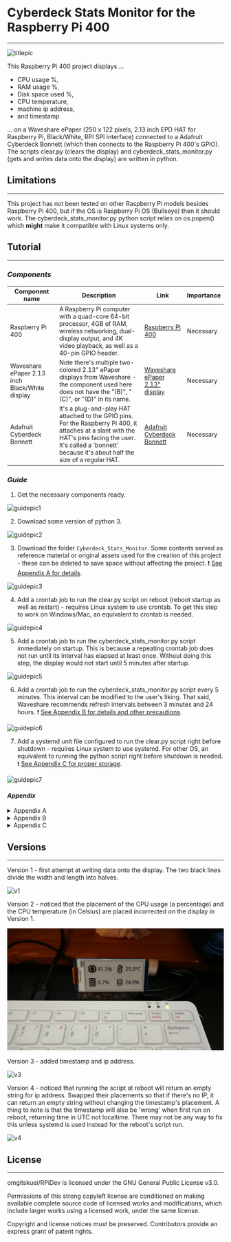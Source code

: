 # Cyberdeck Stats Monitor for the Raspberry Pi 400
---

![titlepic](https://github.com/omgitskuei/RPiDev/blob/main/RPi400/Cyberdeck_Stats_Monitor/pic/photos/v4.JPG?raw=false "Title image")

This Raspberry Pi 400 project displays ...
- CPU usage %, 
- RAM usage %, 
- Disk space used %, 
- CPU temperature, 
- machine ip address, 
- and timestamp 

... on a Waveshare ePaper (250 x 122 pixels, 2.13 inch EPD HAT for Raspberry Pi, Black/White, RPI SPI interface) connected to a Adafruit Cyberdeck Bonnett (which then connects to the Raspberry Pi 400's GPIO).
The scripts clear.py (clears the display) and cyberdeck_stats_monitor.py (gets and writes data onto the display) are written in python.

## Limitations
---
This project has not been tested on other Raspberry Pi models besides Raspberry Pi 400, but if the OS is Raspberry Pi OS (Bullseye) then it should work.
The cyberdeck_stats_monitor.py python script relies on os.popen() which **might** make it compatible with Linux systems only.  

## Tutorial
---
### _Components_
| Component name | Description | Link | Importance |
| ------ | ------ | ------ | ------ |
| Raspberry Pi 400 | A Raspberry Pi computer with a quad-core 64-bit processor, 4GB of RAM, wireless networking, dual-display output, and 4K video playback, as well as a 40-pin GPIO header. | [Raspberry Pi 400][rp400link] | Necessary |
| Waveshare ePaper 2.13 inch Black/White display | Note there's multiple two-colored 2.13" ePaper displays from Waveshare - the component used here does not have the "(B)", "(C)", or "(D)" in its name. | [Waveshare ePaper 2.13" display][WaveshareEPDlink] | Necessary |
| Adafruit Cyberdeck Bonnett | It's a plug-and-play HAT attached to the GPIO pins. For the Raspberry Pi 400, it attaches at a slant with the HAT's pins facing the user. It's called a 'bonnett' because it's about half the size of a regular HAT. | [Adafruit Cyberdeck Bonnett][Bonnettlink] | Necessary |

### _Guide_
1. Get the necessary components ready.

![guidepic1](https://github.com/omgitskuei/RPiDev/blob/main/RPi400/Cyberdeck_Stats_Monitor/pic/photos/guidepic1.JPG?raw=false "Guide, Step 1")

2. Download some version of python 3.

![guidepic2](https:// "Guide, Step 2")

3. Download the folder `Cyberdeck_Stats_Monitor`. Some contents served as reference material or original assets used for the creation of this project - these can be deleted to save space without affecting the project. :heavy_exclamation_mark: [See Appendix A for details][Apdx].

![guidepic3](https:// "Guide, Step 3")

4. Add a crontab job to run the clear.py script on reboot (reboot startup as well as restart) - requires Linux system to use crontab. To get this step to work on Windows/Mac, an equivalent to crontab is needed.

![guidepic4](https:// "Guide, Step 4")

5. Add a crontab job to run the cyberdeck_stats_monitor.py script immediately on startup. This is because a repeating crontab job does not run until its interval has elapsed at least once. Without doing this step, the display would not start until 5 minutes after startup.

![guidepic5](https:// "Guide, Step 5")

6. Add a crontab job to run the cyberdeck_stats_monitor.py script every 5 minutes. This interval can be modified to the user's liking. That said, Waveshare recommends refresh intervals between 3 minutes and 24 hours. :heavy_exclamation_mark: [See Appendix B for details and other precautions][Apdx].

![guidepic6](https:// "Guide, Step 6")

7. Add a systemd unit file configured to run the clear.py script right before shutdown - requires Linux system to use systemd. For other OS, an equivalent to running the python script right before shutdown is needed. :heavy_exclamation_mark: [See Appendix C for proper storage][Apdx].

![guidepic7](https:// "Guide, Step 7")


#### _Appendix_
<details>
  <summary>Appendix A</summary>
  <p>The python scripts clear.py and cyberdeck_stats_monitor.py rely a specific file structure to import Waveshare ePaper display's library and to read essential bmp files.
  The /library folder, /python, and /pic folders need to remain in the same relative file system position to each other.
  
  Files not listed in this tree *should* be fine to delete without consequence to the project to save space.
  
    .
    ├── /library
        ├── /waveshare_epd
	        ├── epd2in13_V3.py
    ├── /pic
        ├── Font.ttc
        ├── /bmps
            ├── combined.bmp
    ├── /python
        ├── clear.py
        ├── cyberdeck_stats_monitor.py
  
  </p>
</details>

<details>
  <summary>Appendix B</summary>
  <p>Waveshare's manual cautions users of the ePaper display that keeping the display powered on for long durations will cause irreparable damage - after updating is complete, the display should be powered off or set to sleep mode. Running the cyberdeck_stats_monitor.py performs the update followed by immediately setting the screen to sleep.
  Waveshare recommends a refresh interval range between 3 mins minimum and 24 hours maximum and that the screen be cleared before storing.
  Note: this discussion of intervals is for Refreshes, not Partial Refreshes.
  Refresh uses `epd.display(epd.getbuffer(image))` while Partial Refresh uses `epd.displayPartBaseImage(epd.getbuffer(image))` to display static background, then `epd.displayPartial(epd.getbuffer(image))` to dynamically display the difference. |
  To demonstrate partial refresh, the demo python script provided by Waveshare iterated through a while-loop every 1 second to update a timestamp. Sleep `epd.sleep()` was not called before the next interval started - this means the display would be constantly powered on despite Waveshare's own warnings against constantly powering on the display. While the manual did not explicitly say that partial refreshing without sleep over a long time would (or would not) cause damage, it did say that partial refreshing should only be done "several" times before a full refresh. Exactly how many is several wasn't stated.
  From 10 repeated testings of the display with the demo, the demo provided's one-second interval partial refresh did not provide good consistent results. Sometimes the interval would be a second, other times slightly shorter or longer, depending on the execution speed of the software. Adding a 3 second delay between intervals also did not provide consistent results.
  For this project, considering the vague guidelines on partial refreshing and its mixed results from the demo, in order to preserve the service life of the ePaper display, it was decided that no partial refresh would be used.
  </p>
</details>

<details>
  <summary>Appendix C</summary>
  <p>Waveshare's manual points out that clearing the display before storage is important. Under "Manual > Overview > Working Principle";
	  
> charged nanoparticles suspended in a liquid migrate under the action of an electric field

Under "Manual > Resources > Datasheet > 2.13inch e-Paper Specification V3 (pdf) > 16. Precautions";
	  
> If the Module is not refreshed every 24 hours, a phenomena known as "Ghosting" or "Image Sticking" may occur. It is recommeded that customers store ... with a completely white image to avoid this issue. 
	  
  </p>
</details>

## Versions
---
Version 1 - first attempt at writing data onto the display. The two black lines divide the width and length into halves.

![v1](https://github.com/omgitskuei/RPiDev/blob/main/RPi400/Cyberdeck_Stats_Monitor/pic/photos/v1.JPG?raw=false "Versions, V1")

Version 2 - noticed that the placement of the CPU usage (a percentage) and the CPU temperature (in Celsius) are placed incorrected on the display in Version 1.

![v2](https://github.com/omgitskuei/RPiDev/blob/main/RPi400/Cyberdeck_Stats_Monitor/pic/photos/v2.JPG?raw=false "Versions, V2")

Version 3 - added timestamp and ip address.

![v3](https://github.com/omgitskuei/RPiDev/blob/main/RPi400/Cyberdeck_Stats_Monitor/pic/photos/v3.JPG?raw=false "Versions, V3")

Version 4 - noticed that running the script at reboot will return an empty string for ip address. Swapped their placements so that if there's no IP, it can return an empty string without changing the timestamp's placement. A thing to note is that the timestamp will also be 'wrong' when first run on reboot, returning time in UTC not localtime. There may not be any way to fix this unless systemd is used instead for the reboot's script run.

![v4](https://github.com/omgitskuei/RPiDev/blob/main/RPi400/Cyberdeck_Stats_Monitor/pic/photos/v4_1.JPG?raw=false "Versions, V4")

## License
---
omgitskuei/RPiDev is licensed under the GNU General Public License v3.0.

Permissions of this strong copyleft license are conditioned on making available complete source code of licensed works and modifications, which include larger works using a licensed work, under the same license. 

Copyright and license notices must be preserved. Contributors provide an express grant of patent rights.

   [rp400link]: <https://www.raspberrypi.com/products/raspberry-pi-400-unit/>
   [WaveshareEPDlink]: <https://www.waveshare.com/wiki/2.13inch_e-Paper_HAT>
   [Bonnettlink]: <https://www.adafruit.com/product/4862>

   [Apdx]: <https://github.com/omgitskuei/RPiDev/blob/main/RPi400/Cyberdeck_Stats_Monitor/README.md#appendix>
